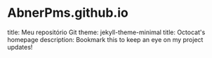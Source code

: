 # AbnerPms.github.io
title: Meu repositório Git
theme: jekyll-theme-minimal
title: Octocat's homepage
description: Bookmark this to keep an eye on my project updates!
